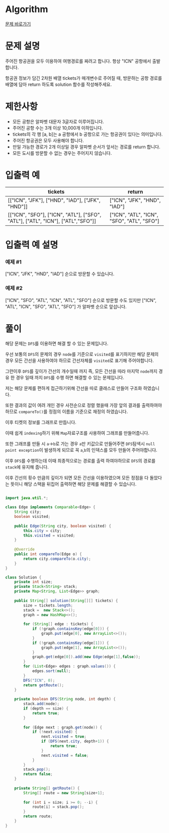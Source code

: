 # Algorithm

[문제 바로가기](https://school.programmers.co.kr/learn/courses/30/lessons/43164#)

# 문제 설명

주어진 항공권을 모두 이용하여 여행경로를 짜려고 합니다. 항상 "ICN" 공항에서 출발합니다.

항공권 정보가 담긴 2차원 배열 tickets가 매개변수로 주어질 때, 방문하는 공항 경로를 배열에 담아 return 하도록 solution 함수를 작성해주세요.

# 제한사항

- 모든 공항은 알파벳 대문자 3글자로 이루어집니다.
- 주어진 공항 수는 3개 이상 10,000개 이하입니다.
- tickets의 각 행 [a, b]는 a 공항에서 b 공항으로 가는 항공권이 있다는 의미입니다.
- 주어진 항공권은 모두 사용해야 합니다.
- 만일 가능한 경로가 2개 이상일 경우 알파벳 순서가 앞서는 경로를 return 합니다.
- 모든 도시를 방문할 수 없는 경우는 주어지지 않습니다.

#  입출력 예

| tickets                                                                         | return                                     |
| ------------------------------------------------------------------------------- | ------------------------------------------ |
| [["ICN", "JFK"], ["HND", "IAD"], ["JFK", "HND"]]                                | ["ICN", "JFK", "HND", "IAD"]               |
| [["ICN", "SFO"], ["ICN", "ATL"], ["SFO", "ATL"], ["ATL", "ICN"], ["ATL","SFO"]] | ["ICN", "ATL", "ICN", "SFO", "ATL", "SFO"] |

# 입출력 예 설명

### 예제 #1

["ICN", "JFK", "HND", "IAD"] 순으로 방문할 수 있습니다.

### 예제 #2

["ICN", "SFO", "ATL", "ICN", "ATL", "SFO"] 순으로 방문할 수도 있지만 ["ICN", "ATL", "ICN", "SFO", "ATL", "SFO"] 가 알파벳 순으로 앞섭니다.


# 풀이

해당 문제는 `DFS`를 이용하면 해결 할 수 있는 문제입니다.

우선 보통의 `DFS`의 문제의 경우 `node`를 기준으로 `visited`를 표기하지만 해당 문제의 경우 모든 간선을 사용하여야 하므로 간선자체를 `visited`로 표기해 주어야합니다.

그런이후 `DFS`를 깊이가 간선의 개수일때 까지 즉, 모든 간선을 따라 마지막 `node`까지 경유 한 경우 일때 까지 `DFS`를 수행 하면 해결할 수 있는 문제입니다.

저는 해당 문제를 편하게 접근하기위해 간선을 따로 클래스로 만들어 구조화 하였습니다.

또한 결과의 값이 여려 개인 경우 사전순으로 정렬 했을때 가장 앞의 결과를 출력하여야 하므로 `compareTo()`를 정점의 이름을 기준으로 재정의 하였습니다.

이후 티켓의 정보를 그래프로 만듭니다.

이때 쉽게 `indexing`하기 위해 `Map`자료구조를 사용하여 그래프를 만들어줍니다.

또한 그래프를 만들 시 `a`->`b`로 가는 경우 `a`만 키값으로 만들어주면 `DFS`탐색시 `null point exception`이 발생하게 되므로 꼭 `a`,`b`의 인덱스를 모두 만들어 주어야합니다.

이후 `DFS`를 수행하는데 이때 최종적으로는 경로를 출력 하여야하므로 `DFS`의 경로를 `stack`에 유지해 줍니다.

이후 간선의 횟수 만큼의 깊이가 되면 모든 간선을 이용하였으며 모든 정점을 다 돌았다는 뜻이니 해당 스택을 뒤집어 출력하면 해당 문제를 해결할 수 있습니다.

```java

import java.util.*;

class Edge implements Comparable<Edge> {
    String city;
    boolean visited;
    
    public Edge(String city, boolean visited) {
        this.city = city;
        this.visited = visited;
    }
    
    @Override
    public int compareTo(Edge o) {
        return city.compareTo(o.city);
    }
}

class Solution {
    private int size;
    private Stack<String> stack;
    private Map<String, List<Edge>> graph;
    
    public String[] solution(String[][] tickets) {
        size = tickets.length;
        stack =  new Stack<>();
        graph = new HashMap<>();
        
        for (String[] edge : tickets) {
            if (!graph.containsKey(edge[0])) {
                graph.put(edge[0], new ArrayList<>());
            }
            if (!graph.containsKey(edge[1])) {
                graph.put(edge[1], new ArrayList<>());
            }
            graph.get(edge[0]).add(new Edge(edge[1],false));
        }
        for (List<Edge> edges : graph.values()) {
            edges.sort(null);
        }
        DFS("ICN", 0);
        return getRoute();
    }
    
    private boolean DFS(String node, int depth) {
        stack.add(node);
        if (depth == size) {
            return true;
        }
        
        for (Edge next : graph.get(node)) {
            if (!next.visited) {
                next.visited = true;
                if (DFS(next.city, depth+1)) {
                    return true;
                }
                next.visited = false;
            }
        }
        stack.pop();
        return false;
    }
    
    private String[] getRoute() {
        String[] route = new String[size+1];
        
        for (int i = size; i >= 0; --i) {
            route[i] = stack.pop();
        }
        return route;
    }
}

```